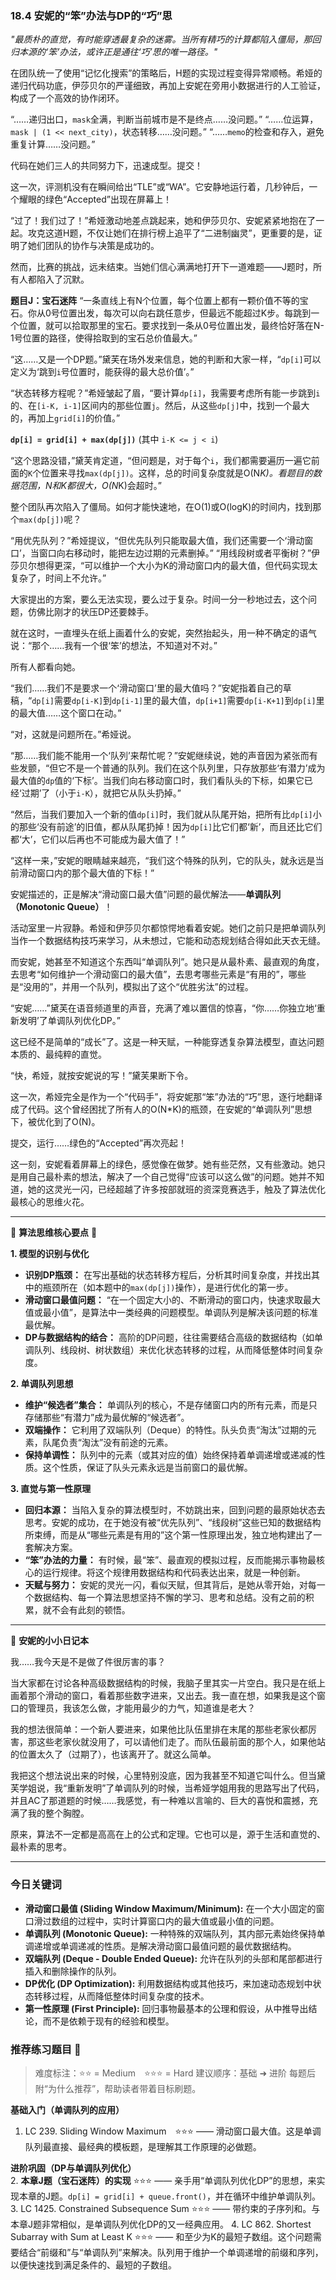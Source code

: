 ### **18.4 安妮的“笨”办法与DP的“巧”思**

*"最质朴的直觉，有时能穿透最复杂的迷雾。当所有精巧的计算都陷入僵局，那回归本源的‘笨’办法，或许正是通往‘巧’思的唯一路径。"*

在团队统一了使用“记忆化搜索”的策略后，H题的实现过程变得异常顺畅。希娅的递归代码功底，伊莎贝尔的严谨细致，再加上安妮在旁用小数据进行的人工验证，构成了一个高效的协作闭环。

“……递归出口，`mask`全满，判断当前城市是不是终点……没问题。”
“……位运算，`mask | (1 << next_city)`，状态转移……没问题。”
“……`memo`的检查和存入，避免重复计算……没问题。”

代码在她们三人的共同努力下，迅速成型。提交！

这一次，评测机没有在瞬间给出“TLE”或“WA”。它安静地运行着，几秒钟后，一个耀眼的绿色“Accepted”出现在屏幕上！

“过了！我们过了！”希娅激动地差点跳起来，她和伊莎贝尔、安妮紧紧地抱在了一起。攻克这道H题，不仅让她们在排行榜上追平了“二进制幽灵”，更重要的是，证明了她们团队的协作与决策是成功的。

然而，比赛的挑战，远未结束。当她们信心满满地打开下一道难题——J题时，所有人都陷入了沉默。

**题目J：宝石迷阵**
“一条直线上有N个位置，每个位置上都有一颗价值不等的宝石。你从0号位置出发，每次可以向右跳任意步，但最远不能超过K步。每跳到一个位置，就可以拾取那里的宝石。要求找到一条从0号位置出发，最终恰好落在N-1号位置的路径，使得拾取到的宝石总价值最大。”

“这……又是一个DP题。”黛芙在场外发来信息，她的判断和大家一样，“`dp[i]`可以定义为‘跳到`i`号位置时，能获得的最大总价值’。”

“状态转移方程呢？”希娅皱起了眉，“要计算`dp[i]`，我需要考虑所有能一步跳到`i`的、在`[i-K, i-1]`区间内的那些位置`j`。然后，从这些`dp[j]`中，找到一个最大的，再加上`grid[i]`的价值。”

**`dp[i] = grid[i] + max(dp[j])`** (其中 `i-K <= j < i`)

“这个思路没错，”黛芙肯定道，“但问题是，对于每个`i`，我们都需要遍历一遍它前面的`K`个位置来寻找`max(dp[j])`。这样，总的时间复杂度就是O(N*K)。看题目的数据范围，N和K都很大，O(N*K)会超时。”

整个团队再次陷入了僵局。如何才能快速地，在O(1)或O(logK)的时间内，找到那个`max(dp[j])`呢？

“用优先队列？”希娅提议，“但优先队列只能取最大值，我们还需要一个‘滑动窗口’，当窗口向右移动时，能把左边过期的元素删掉。”
“用线段树或者平衡树？”伊莎贝尔想得更深，“可以维护一个大小为K的滑动窗口内的最大值，但代码实现太复杂了，时间上不允许。”

大家提出的方案，要么无法实现，要么过于复杂。时间一分一秒地过去，这个问题，仿佛比刚才的状压DP还要棘手。

就在这时，一直埋头在纸上画着什么的安妮，突然抬起头，用一种不确定的语气说：“那个……我有一个很‘笨’的想法，不知道对不对。”

所有人都看向她。

“我们……我们不是要求一个‘滑动窗口’里的最大值吗？”安妮指着自己的草稿，“`dp[i]`需要`dp[i-K]`到`dp[i-1]`里的最大值，`dp[i+1]`需要`dp[i-K+1]`到`dp[i]`里的最大值……这个窗口在动。”

“对，这就是问题所在。”希娅说。

“那……我们能不能用一个‘队列’来帮忙呢？”安妮继续说，她的声音因为紧张而有些发颤，“但它不是一个普通的队列。我们在这个队列里，只存放那些‘有潜力’成为最大值的`dp`值的‘下标’。当我们向右移动窗口时，我们看队头的下标，如果它已经‘过期’了（小于`i-K`），就把它从队头扔掉。”

“然后，当我们要加入一个新的值`dp[i]`时，我们就从队尾开始，把所有比`dp[i]`小的那些‘没有前途’的旧值，都从队尾扔掉！因为`dp[i]`比它们都‘新’，而且还比它们都‘大’，它们以后再也不可能成为最大值了！”

“这样一来，”安妮的眼睛越来越亮，“我们这个特殊的队列，它的队头，就永远是当前滑动窗口内的那个最大值的下标！”

安妮描述的，正是解决“滑动窗口最大值”问题的最优解法——**单调队列（Monotonic Queue）**！

活动室里一片寂静。希娅和伊莎贝尔都惊愕地看着安妮。她们之前只是把单调队列当作一个数据结构技巧来学习，从未想过，它能和动态规划结合得如此天衣无缝。

而安妮，她甚至不知道这个东西叫“单调队列”。她只是从最朴素、最直观的角度，去思考“如何维护一个滑动窗口的最大值”，去思考哪些元素是“有用的”，哪些是“没用的”，并用一个队列，模拟出了这个“优胜劣汰”的过程。

“安妮……”黛芙在语音频道里的声音，充满了难以置信的惊喜，“你……你独立地‘重新发明’了单调队列优化DP。”

这已经不是简单的“成长”了。这是一种天赋，一种能穿透复杂算法模型，直达问题本质的、最纯粹的直觉。

“快，希娅，就按安妮说的写！”黛芙果断下令。

这一次，希娅完全是作为一个“代码手”，将安妮那“笨”办法的“巧”思，逐行地翻译成了代码。这个曾经困扰了所有人的O(N*K)的瓶颈，在安妮的“单调队列”思想下，被优化到了O(N)。

提交，运行……绿色的“Accepted”再次亮起！

这一刻，安妮看着屏幕上的绿色，感觉像在做梦。她有些茫然，又有些激动。她只是用自己最朴素的想法，解决了一个自己觉得“应该可以这么做”的问题。她并不知道，她的这灵光一闪，已经超越了许多按部就班的资深竞赛选手，触及了算法优化最核心的思维火花。

---

🌸 **算法思维核心要点** 🌸

**1. 模型的识别与优化**
- **识别DP瓶颈：** 在写出基础的状态转移方程后，分析其时间复杂度，并找出其中的瓶颈所在（如本题中的`max(dp[j])`操作），是进行优化的第一步。
- **滑动窗口最值问题：** “在一个固定大小的、不断滑动的窗口内，快速求取最大值或最小值”，是算法中一类经典的问题模型。单调队列是解决该问题的标准最优解。
- **DP与数据结构的结合：** 高阶的DP问题，往往需要结合高级的数据结构（如单调队列、线段树、树状数组）来优化状态转移的过程，从而降低整体时间复杂度。

**2. 单调队列思想**
- **维护“候选者”集合：** 单调队列的核心，不是存储窗口内的所有元素，而是只存储那些“有潜力”成为最优解的“候选者”。
- **双端操作：** 它利用了双端队列（Deque）的特性。队头负责“淘汰”过期的元素，队尾负责“淘汰”没有前途的元素。
- **保持单调性：** 队列中的元素（或其对应的值）始终保持着单调递增或递减的性质。这个性质，保证了队头元素永远是当前窗口的最优解。

**3. 直觉与第一性原理**
- **回归本源：** 当陷入复杂的算法模型时，不妨跳出来，回到问题的最原始状态去思考。安妮的成功，在于她没有被“优先队列”、“线段树”这些已知的数据结构所束缚，而是从“哪些元素是有用的”这个第一性原理出发，独立地构建出了一套解决方案。
- **“笨”办法的力量：** 有时候，最“笨”、最直观的模拟过程，反而能揭示事物最核心的运行规律。将这个规律用数据结构和代码表达出来，就是一种创新。
- **天赋与努力：** 安妮的灵光一闪，看似天赋，但其背后，是她从零开始，对每一个数据结构、每一个算法思想坚持不懈的学习、思考和总结。没有之前的积累，就不会有此刻的顿悟。

---

🎀 **安妮的小小日记本**

我……我今天是不是做了件很厉害的事？

当大家都在讨论各种高级数据结构的时候，我脑子里其实一片空白。我只是在纸上画着那个滑动的窗口，看着那些数字进来，又出去。我一直在想，如果我是这个窗口的管理员，我该怎么做，才能用最少的力气，知道谁是老大？

我的想法很简单：一个新人要进来，如果他比队伍里排在末尾的那些老家伙都厉害，那这些老家伙就没用了，可以请他们走了。而队伍最前面的那个人，如果他站的位置太久了（过期了），也该离开了。就这么简单。

我把这个想法说出来的时候，心里特别没底，因为我甚至不知道它叫什么。但当黛芙学姐说，我“重新发明”了单调队列的时候，当希娅学姐用我的思路写出了代码，并且AC了那道题的时候……我感觉，有一种难以言喻的、巨大的喜悦和震撼，充满了我的整个胸膛。

原来，算法不一定都是高高在上的公式和定理。它也可以是，源于生活和直觉的、最朴素的思考。

---

### 今日关键词

- **滑动窗口最值 (Sliding Window Maximum/Minimum):** 在一个大小固定的窗口滑过数组的过程中，实时计算窗口内的最大值或最小值的问题。
- **单调队列 (Monotonic Queue):** 一种特殊的双端队列，其内部元素始终保持单调递增或单调递减的性质。是解决滑动窗口最值问题的最优数据结构。
- **双端队列 (Deque - Double Ended Queue):** 允许在队列的头部和尾部都进行插入和删除操作的队列。
- **DP优化 (DP Optimization):** 利用数据结构或其他技巧，来加速动态规划中状态转移过程，从而降低整体时间复杂度的技术。
- **第一性原理 (First Principle):** 回归事物最基本的公理和假设，从中推导出结论，而不是依赖于现有的经验和模型。

### 推荐练习题目 🧲  
> 难度标注：⭐⭐ = Medium ⭐⭐⭐ = Hard
> 建议顺序：基础 ➜ 进阶
> 每题后附“为什么推荐”，帮助读者带着目标刷题。  

**基础入门（单调队列的应用）**  
1.  LC 239. Sliding Window Maximum ⭐⭐⭐ —— 滑动窗口最大值。这是单调队列最直接、最经典的模板题，是理解其工作原理的必做题。

**进阶巩固（DP与单调队列优化）**  
2.  **本章J题（宝石迷阵）的实现** ⭐⭐⭐ —— 亲手用“单调队列优化DP”的思想，来实现本章的J题。`dp[i] = grid[i] + queue.front()`，并在循环中维护单调队列。
3.  LC 1425. Constrained Subsequence Sum ⭐⭐⭐ —— 带约束的子序列和。与本章J题非常相似，是单调队列优化DP的又一经典应用。
4.  LC 862. Shortest Subarray with Sum at Least K ⭐⭐⭐ —— 和至少为K的最短子数组。这个问题需要结合“前缀和”与“单调队列”来解决。队列用于维护一个单调递增的前缀和序列，以便快速找到满足条件的、最短的子数组。
